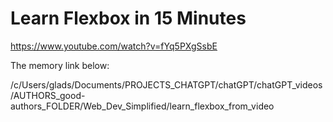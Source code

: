 

# Learn Flexbox in 15 Minutes

https://www.youtube.com/watch?v=fYq5PXgSsbE




The memory link below:

/c/Users/glads/Documents/PROJECTS_CHATGPT/chatGPT/chatGPT_videos/AUTHORS_good-authors_FOLDER/Web_Dev_Simplified/learn_flexbox_from_video
